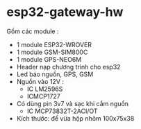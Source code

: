 # esp32-gateway-hw

Gồm các module :

- 1 module ESP32-WROVER 
- 1 module GSM-SIM800C
- 1 module GPS-NEO6M
- Header nạp chương trình cho esp32
- Led báo nguồn, GPS, GSM
- Nguồn vào 12V :
	+ IC LM2596S
	+ ICMCP1727
- Có dùng pin 3v7 và sạc khi cắm nguồn
	+ IC MCP73832T-2ACI/OT
- Kích thước: để vừa hộp nhôm 100x75x38